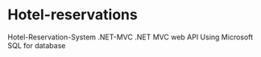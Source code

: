 # Hotel-reservations

Hotel-Reservation-System .NET-MVC
.NET MVC web API
Using Microsoft SQL for database
